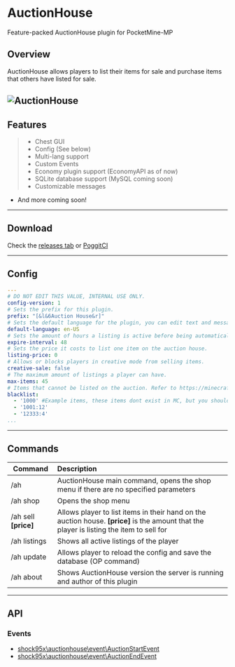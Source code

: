 # AuctionHouse
Feature-packed AuctionHouse plugin for PocketMine-MP
 
## Overview
AuctionHouse allows players to list their items for sale and purchase items that others have listed for sale.

![AuctionHouse](https://github.com/Shock95x/AuctionHouse/blob/master/img/auctionhouse.png)
---
## Features
>- Chest GUI
>- Config (See below)
>- Multi-lang support
>- Custom Events
>- Economy plugin support (EconomyAPI as of now)
>- SQLite database support (MySQL coming soon)
>- Customizable messages
- And more coming soon!
---
## Download
Check the [releases tab](https://github.com/Shock95x/AuctionHouse/releases) or [PoggitCI](https://poggit.pmmp.io/ci/Shock95x/AuctionHouse/AuctionHouse/)

---
## Config
```yaml
---
# DO NOT EDIT THIS VALUE, INTERNAL USE ONLY.
config-version: 1
# Sets the prefix for this plugin.
prefix: "[&l&6Auction House&r]"
# Sets the default language for the plugin, you can edit text and messages in this file.
default-language: en-US
# Sets the amount of hours a listing is active before being automatically cancelled and expired.
expire-interval: 48
# Sets the price it costs to list one item on the auction house.
listing-price: 0
# Allows or blocks players in creative mode from selling items.
creative-sale: false
# The maximum amount of listings a player can have.
max-items: 45
# Items that cannot be listed on the auction. Refer to https://minecraftitemids.com/ or https://minecraft-ids.grahamedgecombe.com/ for a list of item ids.
blacklist:
  - '1000' #Example items, these items dont exist in MC, but you should use ones that do if you want.
  - '1001:12'
  - '12333:4'
...
```
---
## Commands

| Command        | Description           |
| ------------- |:--------------|
| /ah      | AuctionHouse main command, opens the shop menu if there are no specified parameters |
| /ah shop | Opens the shop menu    |
| /ah sell **[price]**      | Allows player to list items in their hand on the auction house. **[price]** is the amount that the player is listing the item to sell for     |
| /ah listings | Shows all active listings of the player|
| /ah update | Allows player to reload the config and save the database (OP command) |
| /ah about | Shows AuctionHouse version the server is running and author of this plugin |
---
## API
### Events
- [shock95x\auctionhouse\event\AuctionStartEvent](https://github.com/Shock95x/AuctionHouse/blob/master/src/AuctionHouse/event/AuctionStartEvent.php)
- [shock95x\auctionhouse\event\AuctionEndEvent](https://github.com/Shock95x/AuctionHouse/blob/master/src/AuctionHouse/event/AuctionEndEvent.php)